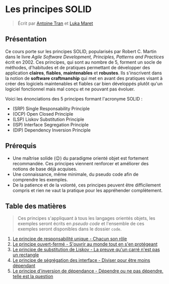 # Les principes SOLID

> Écrit par [Antoine Tran](https://github.com/Tran-Antoine) et [Luka Maret](https://github.com/LukaMrt)

## Présentation

Ce cours porte sur les principes SOLID, popularisés par Robert C. Martin dans le livre *Agile Software Development, Principles, Patterns and Practices* écrit en 2002. Ces principes, qui sont au nombre de 5, forment un socle de méthodes, d'habitudes et de pratiques permettant de développer des application **claires**, **fiables**, **maintenables** et **robustes**. Ils s'inscrivent dans la notion de **software craftmanship** qui met en avant des pratiques visant à créer des logiciels maintenables et fiables car bien développés plutôt qu'un logiciel fonctionnel mais mal conçu et ne pouvant pas évoluer.

Voici les énonciations des 5 principes formant l'acronyme SOLID :

* (SRP) Single Responsability Principle
* (OCP) Open Closed Principle
* (LSP) Liskov Substitution Principle
* (ISP) Interface Segregation Principle
* (DIP) Dependency Inversion Principle

## Prérequis

* Une maîtrise solide (😉) du paradigme orienté objet est fortement recommandée. Ces principes viennent renforcer et améliorer des notions de base déjà acquises.
* Une connaissance, même minimale, du pseudo code afin de comprendre les exemples.
* De la patience et de la volonté, ces principes peuvent être difficilement compris et rien ne vaut la pratique pour les appréhender complètement.

## Table des matières

> Ces principes s'appliquant à tous les langages orientés objets, les exemples seront écrits en *pseudo code* et l'ensemble de ces exemples seront disponibles dans le dossier `code`.

1. [Le principe de responsabilité unique - Chacun son rôle](fr/1-Principe_de_Responsabilite_Unique.md)
2. [Le principe ouvert-fermé - S'ouvrir au monde tout en s'en protégeant](fr/2-Principe_Ouvert_Ferme.md)
3. [Le principe de substitution de Liskov - La preuve qu'un carré n'est pas un rectangle](fr/3-Principe_Substitution_Liskov.md)
4. [Le principe de ségrégation des interface - Diviser pour être moins dépendant](fr/4-Principe_Segregation_Interfaces.md)
5. [Le principe d'inversion de dépendance - Dépendre ou ne pas dépendre, telle est la question](fr/5-Principe_Inversion_Dependances.md)